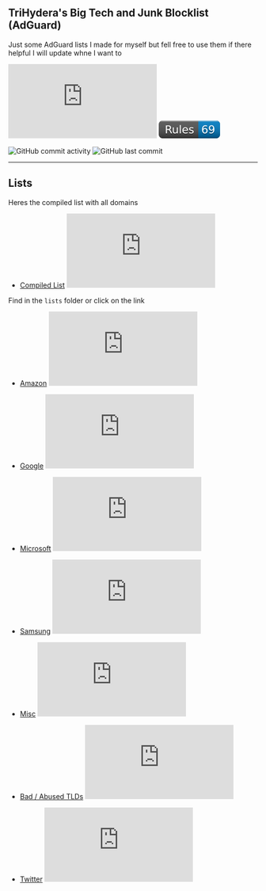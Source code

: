 ## TriHydera's Big Tech and Junk Blocklist (AdGuard)

Just some AdGuard lists I made for myself but fell free to use them if there helpful I will update whne I want to

![GitHub file size in bytes](https://img.shields.io/github/size/TriHydera/dns-blocklist/adguard.txt?style=plastic&label=Rules%20size)
![Rules](./badge/rules.svg)

![GitHub commit activity](https://img.shields.io/github/commit-activity/w/TriHydera/dns-blocklist?style=plastic&label=Commits)
![GitHub last commit](https://img.shields.io/github/last-commit/TriHydera/dns-blocklist?path=adguard.txt&style=plastic&label=Rules%20updated)

---

## Lists

Heres the compiled list with all domains

- [Compiled List](https://github.com/TriHydera/dns-blocklist/blob/master/adguard.txt) ![GitHub file size in bytes](https://img.shields.io/github/size/TriHydera/dns-blocklist/adguard.txt?style=plastic)

Find in the `lists` folder or click on the link

- [Amazon](https://github.com/TriHydera/dns-blocklist/blob/master/lists/amazon.txt) ![GitHub file size in bytes](https://img.shields.io/github/size/TriHydera/dns-blocklist/lists%2Famazon.txt?style=plastic)

- [Google](https://github.com/TriHydera/dns-blocklist/blob/master/lists/google.txt) ![GitHub file size in bytes](https://img.shields.io/github/size/TriHydera/dns-blocklist/lists%2Fgoogle.txt?style=plastic)

- [Microsoft](https://github.com/TriHydera/dns-blocklist/blob/master/lists/microsoft.txt) ![GitHub file size in bytes](https://img.shields.io/github/size/TriHydera/dns-blocklist/lists%2Fmicrosoft.txt?style=plastic)

- [Samsung](https://github.com/TriHydera/dns-blocklist/blob/master/lists/samsung.txt) ![GitHub file size in bytes](https://img.shields.io/github/size/TriHydera/dns-blocklist/lists%2Fsamsung.txt?style=plastic)

- [Misc](https://github.com/TriHydera/dns-blocklist/blob/master/lists/misc.txt) ![GitHub file size in bytes](https://img.shields.io/github/size/TriHydera/dns-blocklist/lists%2Fmisc.txt?style=plastic)

- [Bad / Abused TLDs](https://github.com/TriHydera/dns-blocklist/blob/master/lists/bad-abused-tlds.txt) ![GitHub file size in bytes](https://img.shields.io/github/size/TriHydera/dns-blocklist/lists%2Fbad-abused-tlds.txt?style=plastic)

- [Twitter](https://github.com/TriHydera/dns-blocklist/blob/master/lists/twitter.txt) ![GitHub file size in bytes](https://img.shields.io/github/size/TriHydera/dns-blocklist/lists%2Ftwitter.txt?style=plastic)
